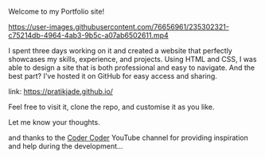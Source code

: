 Welcome to my Portfolio site!

https://user-images.githubusercontent.com/76656961/235302321-c75214db-4964-4ab3-9b5c-a07ab6502611.mp4

I spent three days working on it and created a website that perfectly showcases my skills, experience, and projects. 
Using HTML and CSS, I was able to design a site that is both professional and easy to navigate. And the best part? I've hosted it on GitHub for easy access and sharing. 

link: https://pratikjade.github.io/

Feel free to visit it, clone the repo, and customise it as you like.

Let me know your thoughts.

and thanks to the [Coder Coder](https://youtu.be/65GVcdESj3s) YouTube channel for providing inspiration and help during the development...
